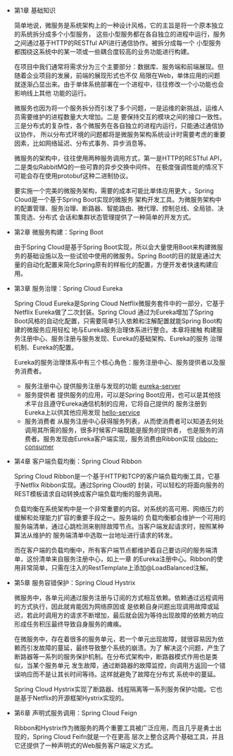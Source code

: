- 第1章 基础知识

    简单地说，微服务是系统架构上的一种设计风格，它的主旨是将一个原本独立的系统拆分成多个小型服务，
    这些小型服务都在各自独立的进程中运行，服务之间通过基于HTTP的RESTful API进行通信协作。被拆分成每一个
    小型服务都围绕这系统中的某一项或一些耦合度较高的业务功能进行构建。
    
    在项目中我们通常将需求分为三个主要部分：数据库、服务端和前端展现。但随着企业项目的发展，前端的展现形式也不仅
    局限在Web，单体应用的问题就逐渐凸显出来。由于单体系统部署在一个进程中，往往修改一个小功能也会影响线上其他
    功能的运行。
    
    微服务也因为将一个服务拆分而引发了多个问题，一是运维的新挑战，运维人员需要维护的进程数量大大增加。二是
    要保持交互的模块之间的接口一致性。三是分布式的复杂性，各个微服务在各自独立的进程内运行，只能通过通信协议协作，
    所以分布式环境的问题都将是微服务架构系统设计时需要考虑的重要因素，比如网络延迟、分布式事务、异步消息等。
    
    微服务的架构中，往往使用两种服务调用方式，第一是HTTP的RESTful API，二是类似RabbitMQ的一些可靠的异步交换中间件。
    在极度强调性能的情况下可能会存在使用protobuf这种二进制协议。
    
    要实施一个完美的微服务架构，需要的成本可能比単体应用更大 。Spring Cloud是一个基于Spring Boot实现的微服务
    架构开发工具。为微服务架构中的配置管理、服务治理、断路器、智能路由、微代理、控制总线、全局锁、决策竞选、分布式
    会话和集群状态管理提供了一种简单的开发方式。
    
- 第2章 微服务构建：Spring Boot

    由于Spring Cloud是基于Spring Boot实现，所以会大量使用Boot来构建微服务的基础设施以及一些试验中使用的微服务。Spring
    Boot的目的就是通过大量的自动化配置来简化Spring原有的样板化的配置，方便开发者快速构建应用。
    
- 第3章 服务治理：Spring Cloud Eureka

    Spring Cloud Eureka是Spring Cloud Netflix微服务套件中的一部分，它基于Netflix Eureka做了二次封装。Spring Cloud
    通过为Eureka增加了Spring Boot风格的自动化配置，只需要简单引入依赖和注解配置就能Spring Boot构建的微服务应用轻松
    地与Eureka服务治理体系进行整合。本章将接触 构建服务注册中心、服务注册与服务发现、Eureka的基础架构、Eureka的服务
    治理机制、Eureka的配置。
    
    Eureka的服务治理体系中有三个核心角色：服务注册中心、服务提供者以及服务消费者。
    - 服务注册中心 提供服务注册与发现的功能 [eureka-server](spring-cloud-in-ation/eureka-server)
    - 服务提供者 提供服务的应用，可以是Spring Boot应用，也可以是其他技术平台且遵守Eureka通信机制的应用，它将自己提供的
    服务注册到Eureka上以供其他应用发现    [hello-service](spring-cloud-in-ation/hello-service)
    - 服务消费者 从服务注册中心获得服务列表，从而使消费者可以知道去何处调用其所需的服务，很多时候客户端既能是服务的提供者，
    也是服务的消费者。服务发现由Eureka客户端实现，服务消费由Ribbon实现 [ribbon-consumer](spring-cloud-in-ation/ribbon-consumer)
    
- 第4章 客户端负载均衡：Spring Cloud Ribbon

    Spring Cloud Ribbon是一个基于HTTP和TCP的客户端负载均衡工具，它基于Netflix Ribbon实现。通过Spring Cloud的
    封装，可以轻松的将面向服务的REST模板请求自动转换成客户端负载均衡的服务调用。
    
    负载均衡在系统架构中是一个非常重要的内容。对系统的高可用、网络压力的缓解和处理能力扩容的重要手段之一。服务端的
    负载均衡都会维护一个可用的服务端清单，通过心跳检测来剔除故障节点。当客户端发起请求时，按照某种算法从维护的
    服务端清单中选取一台地址进行请求的转发。
    
    而在客户端的负载均衡中，所有客户端节点都维护着自己要访问的服务端清单，这份清单来自服务注册中心，如上一章
    的Eureka注册中心。Ribbon的使用非常简单，只需在注入的RestTemplate上添加@LoadBalanced注解。
    
- 第5章 服务容错保护：Spring Cloud Hystrix
    
    微服务中，各单元间通过服务注册与订阅的方式相互依赖。依赖通过远程调用的方式执行，因此就肯能因为网络原因或
    是依赖自身问题出现调用故障或延迟，若此时调用方的请求不断增加，最后就会因为等待出现故障的依赖方响应
    形成任务积压最终导致自身服务的瘫痪。
    
    在微服务中，存在着很多的服务单元，若一个单元出现故障，就很容易因为依赖而引发故障的蔓延，最终导致整个系统的崩溃。为了
    解决这个问题，产生了断路器等一系列的服务保护机制。在分布式架构中，断路器模式作用也是类似，当某个服务单元
    发生故障，通过断路器的故障监控，向调用方返回一个错误响应而不是让其长时间等待。这样就避免了故障在分布式
    系统中的蔓延。
    
    Spring Cloud Hystrix实现了断路器、线程隔离等一系列服务保护功能。它也是基于Netflix的开源框架Hystrix实现的。
    
- 第6章 声明式服务调用：Spring Cloud Feign

    Ribbon和Hystrix作为微服务的两个重要工具被广泛应用，而且几乎是勇士出现的，Spring Cloud Feifn就是一个在更高
    层次上整合这两个基础工具，并且它还提供了一种声明式的Web服务客户端定义方式。